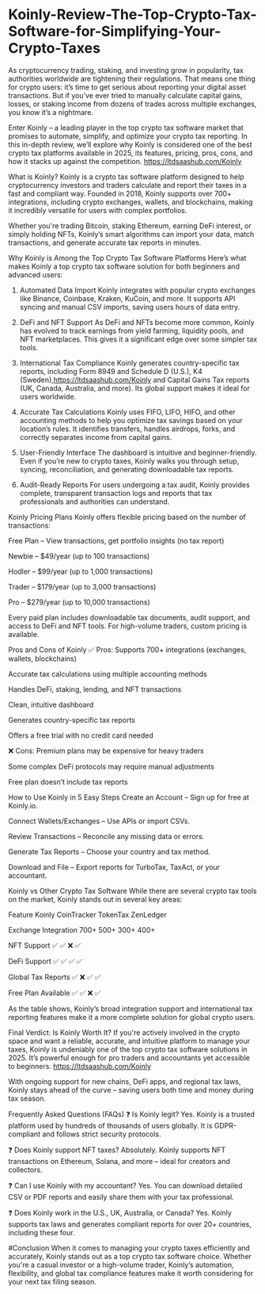 # Koinly-Review-The-Top-Crypto-Tax-Software-for-Simplifying-Your-Crypto-Taxes


As cryptocurrency trading, staking, and investing grow in popularity, tax authorities worldwide are tightening their regulations. That means one thing for crypto users: it’s time to get serious about reporting your digital asset transactions. But if you’ve ever tried to manually calculate capital gains, losses, or staking income from dozens of trades across multiple exchanges, you know it’s a nightmare.

Enter Koinly – a leading player in the top crypto tax software market that promises to automate, simplify, and optimize your crypto tax reporting. In this in-depth review, we’ll explore why Koinly is considered one of the best crypto tax platforms available in 2025, its features, pricing, pros, cons, and how it stacks up against the competition.  https://ltdsaashub.com/Koinly

What is Koinly?
Koinly is a crypto tax software platform designed to help cryptocurrency investors and traders calculate and report their taxes in a fast and compliant way. Founded in 2018, Koinly supports over 700+ integrations, including crypto exchanges, wallets, and blockchains, making it incredibly versatile for users with complex portfolios. 

Whether you're trading Bitcoin, staking Ethereum, earning DeFi interest, or simply holding NFTs, Koinly’s smart algorithms can import your data, match transactions, and generate accurate tax reports in minutes.

Why Koinly is Among the Top Crypto Tax Software Platforms
Here’s what makes Koinly a top crypto tax software solution for both beginners and advanced users:

1. Automated Data Import
Koinly integrates with popular crypto exchanges like Binance, Coinbase, Kraken, KuCoin, and more. It supports API syncing and manual CSV imports, saving users hours of data entry.

2. DeFi and NFT Support
As DeFi and NFTs become more common, Koinly has evolved to track earnings from yield farming, liquidity pools, and NFT marketplaces. This gives it a significant edge over some simpler tax tools.

3. International Tax Compliance
Koinly generates country-specific tax reports, including Form 8949 and Schedule D (U.S.), K4 (Sweden),https://ltdsaashub.com/Koinly and Capital Gains Tax reports (UK, Canada, Australia, and more). Its global support makes it ideal for users worldwide.

4. Accurate Tax Calculations
Koinly uses FIFO, LIFO, HIFO, and other accounting methods to help you optimize tax savings based on your location’s rules. It identifies transfers, handles airdrops, forks, and correctly separates income from capital gains.

5. User-Friendly Interface
The dashboard is intuitive and beginner-friendly. Even if you’re new to crypto taxes, Koinly walks you through setup, syncing, reconciliation, and generating downloadable tax reports.

6. Audit-Ready Reports
For users undergoing a tax audit, Koinly provides complete, transparent transaction logs and reports that tax professionals and authorities can understand.

Koinly Pricing Plans
Koinly offers flexible pricing based on the number of transactions:

Free Plan – View transactions, get portfolio insights (no tax report)

Newbie – $49/year (up to 100 transactions)

Hodler – $99/year (up to 1,000 transactions)

Trader – $179/year (up to 3,000 transactions)

Pro – $279/year (up to 10,000 transactions)

Every paid plan includes downloadable tax documents, audit support, and access to DeFi and NFT tools. For high-volume traders, custom pricing is available.

Pros and Cons of Koinly
✅ Pros:
Supports 700+ integrations (exchanges, wallets, blockchains)

Accurate tax calculations using multiple accounting methods

Handles DeFi, staking, lending, and NFT transactions

Clean, intuitive dashboard

Generates country-specific tax reports

Offers a free trial with no credit card needed

❌ Cons:
Premium plans may be expensive for heavy traders

Some complex DeFi protocols may require manual adjustments

Free plan doesn’t include tax reports

How to Use Koinly in 5 Easy Steps
Create an Account – Sign up for free at Koinly.io.

Connect Wallets/Exchanges – Use APIs or import CSVs.

Review Transactions – Reconcile any missing data or errors.

Generate Tax Reports – Choose your country and tax method.

Download and File – Export reports for TurboTax, TaxAct, or your accountant.

Koinly vs Other Crypto Tax Software
While there are several crypto tax tools on the market, Koinly stands out in several key areas:

Feature	Koinly	CoinTracker	TokenTax	ZenLedger

Exchange Integration	700+	500+	300+	400+

NFT Support	✅	✅	❌	✅

DeFi Support	✅	✅	✅	✅

Global Tax Reports	✅	❌	✅	✅

Free Plan Available	✅	✅	❌	✅

As the table shows, Koinly’s broad integration support and international tax reporting features make it a more complete solution for global crypto users.

Final Verdict: Is Koinly Worth It?
If you're actively involved in the crypto space and want a reliable, accurate, and intuitive platform to manage your taxes, Koinly is undeniably one of the top crypto tax software solutions in 2025. It’s powerful enough for pro traders and accountants yet accessible to beginners. https://ltdsaashub.com/Koinly

With ongoing support for new chains, DeFi apps, and regional tax laws, Koinly stays ahead of the curve – saving users both time and money during tax season.

Frequently Asked Questions (FAQs)
❓ Is Koinly legit?
Yes. Koinly is a trusted platform used by hundreds of thousands of users globally. It is GDPR-compliant and follows strict security protocols.

❓ Does Koinly support NFT taxes?
Absolutely. Koinly supports NFT transactions on Ethereum, Solana, and more – ideal for creators and collectors.

❓ Can I use Koinly with my accountant?
Yes. You can download detailed CSV or PDF reports and easily share them with your tax professional.

❓ Does Koinly work in the U.S., UK, Australia, or Canada?
Yes. Koinly supports tax laws and generates compliant reports for over 20+ countries, including these four.

#Conclusion
When it comes to managing your crypto taxes efficiently and accurately, Koinly stands out as a top crypto tax software choice. Whether you're a casual investor or a high-volume trader, Koinly’s automation, flexibility, and global tax compliance features make it worth considering for your next tax filing season.

